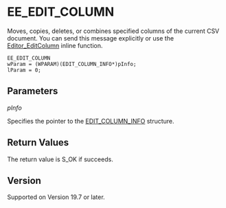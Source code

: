 # EE\_EDIT\_COLUMN

Moves, copies, deletes, or combines specified columns of the current CSV document. You can send this message explicitly or use the [Editor\_EditColumn](../macro/editor_editcolumn) inline function.

```
EE_EDIT_COLUMN
wParam = (WPARAM)(EDIT_COLUMN_INFO*)pInfo;
lParam = 0;
```

## Parameters

_pInfo_

Specifies the pointer to the [EDIT\_COLUMN\_INFO](../structure/edit_column_info) structure.

## Return Values

The return value is S\_OK if succeeds.

## Version

Supported on Version 19.7 or later.
